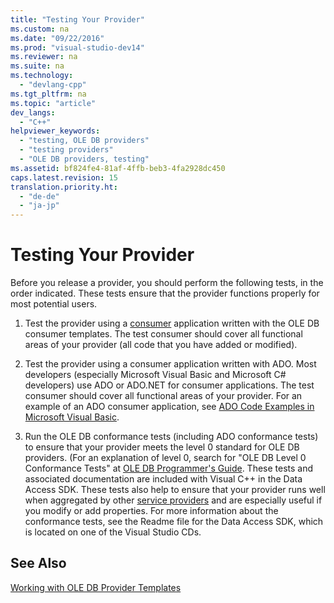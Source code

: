 ```yaml
---
title: "Testing Your Provider"
ms.custom: na
ms.date: "09/22/2016"
ms.prod: "visual-studio-dev14"
ms.reviewer: na
ms.suite: na
ms.technology: 
  - "devlang-cpp"
ms.tgt_pltfrm: na
ms.topic: "article"
dev_langs: 
  - "C++"
helpviewer_keywords: 
  - "testing, OLE DB providers"
  - "testing providers"
  - "OLE DB providers, testing"
ms.assetid: bf824fe4-81af-4ffb-beb3-4fa2928dc450
caps.latest.revision: 15
translation.priority.ht: 
  - "de-de"
  - "ja-jp"
---
```

# Testing Your Provider
Before you release a provider, you should perform the following tests, in the order indicated. These tests ensure that the provider functions properly for most potential users.  
  
1.  Test the provider using a [consumer](../VS_csharp/creating-an-ole-db-consumer.md) application written with the OLE DB consumer templates. The test consumer should cover all functional areas of your provider (all code that you have added or modified).  
  
2.  Test the provider using a consumer application written with ADO. Most developers (especially Microsoft Visual Basic and Microsoft C# developers) use ADO or ADO.NET for consumer applications. The test consumer should cover all functional areas of your provider. For an example of an ADO consumer application, see [ADO Code Examples in Microsoft Visual Basic](https://msdn.microsoft.com/en-us/library/ms807514.aspx).  
  
3.  Run the OLE DB conformance tests (including ADO conformance tests) to ensure that your provider meets the level 0 standard for OLE DB providers. (For an explanation of level 0, search for "OLE DB Level 0 Conformance Tests" at [OLE DB Programmer's Guide](http://go.microsoft.com/fwlink/?LinkId=121548). These tests and associated documentation are included with Visual C++ in the Data Access SDK. These tests also help to ensure that your provider runs well when aggregated by other [service providers](../VS_csharp/ole-db-resource-pooling-and-services.md) and are especially useful if you modify or add properties. For more information about the conformance tests, see the Readme file for the Data Access SDK, which is located on one of the Visual Studio CDs.  
  
## See Also  
 [Working with OLE DB Provider Templates](../VS_csharp/working-with-ole-db-provider-templates.md)